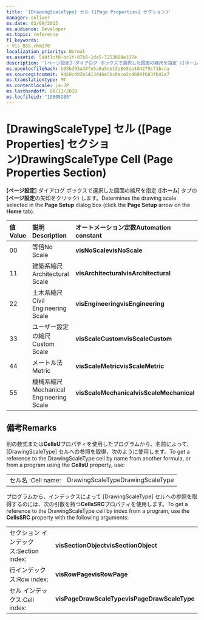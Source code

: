 ```yaml
---
title: '[DrawingScaleType] セル ([Page Properties] セクション)'
manager: soliver
ms.date: 03/09/2015
ms.audience: Developer
ms.topic: reference
f1_keywords:
- Vis_DSS.chm270
localization_priority: Normal
ms.assetid: 5d4f1cf8-bc1f-07b8-1da5-7253808e337e
description: '[ページ設定] ダイアログ ボックスで選択した図面の縮尺を指定 ([ホーム] タブの [ページ設定の矢印] をクリック) します。'
ms.openlocfilehash: b93bd95a30fe5a8a5de15a8e5ea104279cf1bcda
ms.sourcegitcommit: 9d60cd82b5413446e5bc8ace2cd689f683fb41a7
ms.translationtype: MT
ms.contentlocale: ja-JP
ms.lasthandoff: 06/11/2018
ms.locfileid: "19805285"
---
```

# <a name="drawingscaletype-cell-page-properties-section"></a><span data-ttu-id="eb764-103">[DrawingScaleType] セル ([Page Properties] セクション)</span><span class="sxs-lookup"><span data-stu-id="eb764-103">DrawingScaleType Cell (Page Properties Section)</span></span>

<span data-ttu-id="eb764-104">**[ページ設定**] ダイアログ ボックスで選択した図面の縮尺を指定 ([**ホーム**] タブの **[ページ設定**の矢印をクリック) します。</span><span class="sxs-lookup"><span data-stu-id="eb764-104">Determines the drawing scale selected in the **Page Setup** dialog box (click the **Page Setup** arrow on the **Home** tab).</span></span> 
  
|<span data-ttu-id="eb764-105">**値**</span><span class="sxs-lookup"><span data-stu-id="eb764-105">**Value**</span></span>|<span data-ttu-id="eb764-106">**説明**</span><span class="sxs-lookup"><span data-stu-id="eb764-106">**Description**</span></span>|<span data-ttu-id="eb764-107">**オートメーション定数**</span><span class="sxs-lookup"><span data-stu-id="eb764-107">**Automation constant**</span></span>|
|:-----|:-----|:-----|
| <span data-ttu-id="eb764-108">0</span><span class="sxs-lookup"><span data-stu-id="eb764-108">0</span></span>  <br/> | <span data-ttu-id="eb764-109">等倍</span><span class="sxs-lookup"><span data-stu-id="eb764-109">No Scale</span></span>  <br/> |<span data-ttu-id="eb764-110">**visNoScale**</span><span class="sxs-lookup"><span data-stu-id="eb764-110">**visNoScale**</span></span> <br/> |
| <span data-ttu-id="eb764-111">1</span><span class="sxs-lookup"><span data-stu-id="eb764-111">1</span></span>  <br/> | <span data-ttu-id="eb764-112">建築系縮尺</span><span class="sxs-lookup"><span data-stu-id="eb764-112">Architectural Scale</span></span>  <br/> |<span data-ttu-id="eb764-113">**visArchitectural**</span><span class="sxs-lookup"><span data-stu-id="eb764-113">**visArchitectural**</span></span> <br/> |
| <span data-ttu-id="eb764-114">2</span><span class="sxs-lookup"><span data-stu-id="eb764-114">2</span></span>  <br/> | <span data-ttu-id="eb764-115">土木系縮尺</span><span class="sxs-lookup"><span data-stu-id="eb764-115">Civil Engineering Scale</span></span>  <br/> |<span data-ttu-id="eb764-116">**visEngineering**</span><span class="sxs-lookup"><span data-stu-id="eb764-116">**visEngineering**</span></span> <br/> |
| <span data-ttu-id="eb764-117">3</span><span class="sxs-lookup"><span data-stu-id="eb764-117">3</span></span>  <br/> | <span data-ttu-id="eb764-118">ユーザー設定の縮尺</span><span class="sxs-lookup"><span data-stu-id="eb764-118">Custom Scale</span></span>  <br/> |<span data-ttu-id="eb764-119">**visScaleCustom**</span><span class="sxs-lookup"><span data-stu-id="eb764-119">**visScaleCustom**</span></span> <br/> |
| <span data-ttu-id="eb764-120">4</span><span class="sxs-lookup"><span data-stu-id="eb764-120">4</span></span>  <br/> | <span data-ttu-id="eb764-121">メートル法</span><span class="sxs-lookup"><span data-stu-id="eb764-121">Metric</span></span>  <br/> |<span data-ttu-id="eb764-122">**visScaleMetric**</span><span class="sxs-lookup"><span data-stu-id="eb764-122">**visScaleMetric**</span></span> <br/> |
| <span data-ttu-id="eb764-123">5</span><span class="sxs-lookup"><span data-stu-id="eb764-123">5</span></span>  <br/> | <span data-ttu-id="eb764-124">機械系縮尺</span><span class="sxs-lookup"><span data-stu-id="eb764-124">Mechanical Engineering Scale</span></span>  <br/> |<span data-ttu-id="eb764-125">**visScaleMechanical**</span><span class="sxs-lookup"><span data-stu-id="eb764-125">**visScaleMechanical**</span></span> <br/> |
   
## <a name="remarks"></a><span data-ttu-id="eb764-126">備考</span><span class="sxs-lookup"><span data-stu-id="eb764-126">Remarks</span></span>

<span data-ttu-id="eb764-127">別の数式または**CellsU**プロパティを使用したプログラムから、名前によって、[DrawingScaleType] セルへの参照を取得、次のように使用します。</span><span class="sxs-lookup"><span data-stu-id="eb764-127">To get a reference to the DrawingScaleType cell by name from another formula, or from a program using the **CellsU** property, use:</span></span> 
  
|||
|:-----|:-----|
| <span data-ttu-id="eb764-128">セル名 :</span><span class="sxs-lookup"><span data-stu-id="eb764-128">Cell name:</span></span>  <br/> | <span data-ttu-id="eb764-129">DrawingScaleType</span><span class="sxs-lookup"><span data-stu-id="eb764-129">DrawingScaleType</span></span>  <br/> |
   
<span data-ttu-id="eb764-130">プログラムから、インデックスによって [DrawingScaleType] セルへの参照を取得するのには、次の引数を持つ**CellsSRC**プロパティを使用します。</span><span class="sxs-lookup"><span data-stu-id="eb764-130">To get a reference to the DrawingScaleType cell by index from a program, use the **CellsSRC** property with the following arguments:</span></span> 
  
|||
|:-----|:-----|
| <span data-ttu-id="eb764-131">セクション インデックス:</span><span class="sxs-lookup"><span data-stu-id="eb764-131">Section index:</span></span>  <br/> |<span data-ttu-id="eb764-132">**visSectionObject**</span><span class="sxs-lookup"><span data-stu-id="eb764-132">**visSectionObject**</span></span> <br/> |
| <span data-ttu-id="eb764-133">行インデックス:</span><span class="sxs-lookup"><span data-stu-id="eb764-133">Row index:</span></span>  <br/> |<span data-ttu-id="eb764-134">**visRowPage**</span><span class="sxs-lookup"><span data-stu-id="eb764-134">**visRowPage**</span></span> <br/> |
| <span data-ttu-id="eb764-135">セル インデックス:</span><span class="sxs-lookup"><span data-stu-id="eb764-135">Cell index:</span></span>  <br/> |<span data-ttu-id="eb764-136">**visPageDrawScaleType**</span><span class="sxs-lookup"><span data-stu-id="eb764-136">**visPageDrawScaleType**</span></span> <br/> |
   

